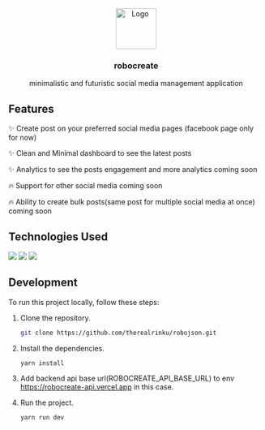 <div align="center">
    <img src="https://cdn-icons-png.flaticon.com/128/12435/12435234.png" alt="Logo" width="80" height="80">
    <h3>robocreate</h3>
    <p>minimalistic and futuristic social media management application</p>
</div>

## Features

✨ Create post on your preferred social media pages (facebook page only for now)


✨ Clean and Minimal dashboard to see the latest posts 


✨ Analytics to see the posts engagement and more analytics coming soon


🔥 Support for other social media coming soon 


🔥 Ability to create bulk posts(same post for multiple social media at once) coming soon


## Technologies Used
<img src="https://img.shields.io/badge/next-000000?style=for-the-badge&logo=nextdotjs&logoColor=white"/>
<img src="https://img.shields.io/badge/typescript-000000?style=for-the-badge&logo=typescript&logoColor=blue"/>
<img src="https://img.shields.io/badge/tailwindcss-000000?style=for-the-badge&logo=tailwindcss&logoColor=blue"/>

## Development

To run this project locally, follow these steps:

1. Clone the repository.
   ```bash
   git clone https://github.com/therealrinku/robojson.git

2. Install the dependencies.
   ```bash
   yarn install
   
3. Add backend api base url(ROBOCREATE_API_BASE_URL) to env https://robocreate-api.vercel.app in this case.

4. Run the project.
   ```bash
   yarn run dev
